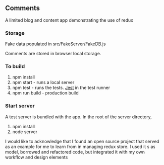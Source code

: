 ## Comments

A limited blog and content app demonstrating the use of redux

### Storage

Fake data populated in src/FakeServer/FakeDB.js

Comments are stored in browser local storage.

### To build

  1. npm install
  2. npm start - runs a local server
  3. npm test - runs the tests. [Jest](https://facebook.github.io/jest/) in the test runner
  4. npm run build - production build

### Start server

A test server is bundled with the app. 
In the root of the server directory,
  1. npm install
  2. node server

I would like to acknowledge that I found an open source project that served as an example for me to learn from
in managing redux store. I used it s as model, borrowed and refactored code, but integrated it with my own
workflow and design elements
